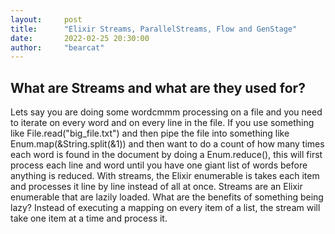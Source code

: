 ```yaml
---
layout:     post
title:      "Elixir Streams, ParallelStreams, Flow and GenStage"
date:       2022-02-25 20:30:00
author:     "bearcat"
---
```


## What are Streams and what are they used for?

Lets say you are doing some wordcmmm processing on a file and you need to iterate on every word and on
every line in the file. If you use something like File.read("big_file.txt") and then pipe the file
into something like Enum.map(&String.split(&1)) and then want to do a count of how many times each
word is found in the document by doing a Enum.reduce(), this will first process each line and word
until you have one giant list of words before anything is reduced.
With streams, the Elixir enumerable is takes each item and processes it line by line instead of all at 
once.
Streams are an Elixir enumerable that are lazily loaded. What are the benefits of something being lazy?
Instead of executing a mapping on every item of a list, the stream will take one item at a time
and process it. 
